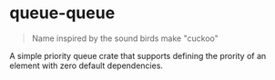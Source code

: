 # queue-queue

> Name inspired by the sound birds make "cuckoo"

A simple priority queue crate that supports defining the prority of an element with zero default dependencies.
